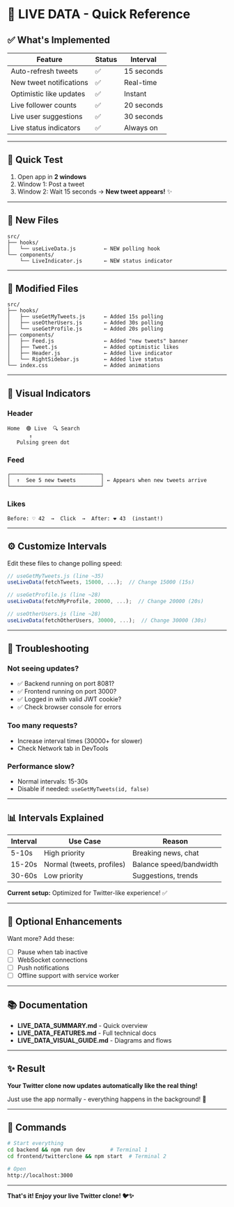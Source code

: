 # 🔴 LIVE DATA - Quick Reference

## ✅ What's Implemented

| Feature | Status | Interval |
|---------|--------|----------|
| Auto-refresh tweets | ✅ | 15 seconds |
| New tweet notifications | ✅ | Real-time |
| Optimistic like updates | ✅ | Instant |
| Live follower counts | ✅ | 20 seconds |
| Live user suggestions | ✅ | 30 seconds |
| Live status indicators | ✅ | Always on |

---

## 🎯 Quick Test

1. Open app in **2 windows**
2. Window 1: Post a tweet
3. Window 2: Wait 15 seconds → **New tweet appears!** ✨

---

## 📁 New Files

```
src/
├── hooks/
│   └── useLiveData.js         ← NEW polling hook
└── components/
    └── LiveIndicator.js       ← NEW status indicator
```

---

## 🔧 Modified Files

```
src/
├── hooks/
│   ├── useGetMyTweets.js      ← Added 15s polling
│   ├── useOtherUsers.js       ← Added 30s polling
│   └── useGetProfile.js       ← Added 20s polling
├── components/
│   ├── Feed.js                ← Added "new tweets" banner
│   ├── Tweet.js               ← Added optimistic likes
│   ├── Header.js              ← Added live indicator
│   └── RightSidebar.js        ← Added live status
└── index.css                  ← Added animations
```

---

## 🎨 Visual Indicators

### Header
```
Home  🟢 Live  🔍 Search
       ↑
   Pulsing green dot
```

### Feed
```
┌─────────────────────────────┐
│  ↑  See 5 new tweets        │ ← Appears when new tweets arrive
└─────────────────────────────┘
```

### Likes
```
Before: ♡ 42  →  Click  →  After: ❤️ 43  (instant!)
```

---

## ⚙️ Customize Intervals

Edit these files to change polling speed:

```javascript
// useGetMyTweets.js (line ~35)
useLiveData(fetchTweets, 15000, ...);  // Change 15000 (15s)

// useGetProfile.js (line ~28)
useLiveData(fetchMyProfile, 20000, ...);  // Change 20000 (20s)

// useOtherUsers.js (line ~28)
useLiveData(fetchOtherUsers, 30000, ...);  // Change 30000 (30s)
```

---

## 🐛 Troubleshooting

### Not seeing updates?
- ✅ Backend running on port 8081?
- ✅ Frontend running on port 3000?
- ✅ Logged in with valid JWT cookie?
- ✅ Check browser console for errors

### Too many requests?
- Increase interval times (30000+ for slower)
- Check Network tab in DevTools

### Performance slow?
- Normal intervals: 15-30s
- Disable if needed: `useGetMyTweets(id, false)`

---

## 📊 Intervals Explained

| Interval | Use Case | Reason |
|----------|----------|--------|
| 5-10s | High priority | Breaking news, chat |
| 15-20s | Normal (tweets, profiles) | Balance speed/bandwidth |
| 30-60s | Low priority | Suggestions, trends |

**Current setup:** Optimized for Twitter-like experience! ✅

---

## 🔮 Optional Enhancements

Want more? Add these:
- [ ] Pause when tab inactive
- [ ] WebSocket connections
- [ ] Push notifications
- [ ] Offline support with service worker

---

## 📚 Documentation

- **LIVE_DATA_SUMMARY.md** - Quick overview
- **LIVE_DATA_FEATURES.md** - Full technical docs
- **LIVE_DATA_VISUAL_GUIDE.md** - Diagrams and flows

---

## ✨ Result

**Your Twitter clone now updates automatically like the real thing!**

Just use the app normally - everything happens in the background! 🎉

---

## 🚀 Commands

```bash
# Start everything
cd backend && npm run dev        # Terminal 1
cd frontend/twitterclone && npm start  # Terminal 2

# Open
http://localhost:3000
```

---

**That's it! Enjoy your live Twitter clone! 🐦✨**
